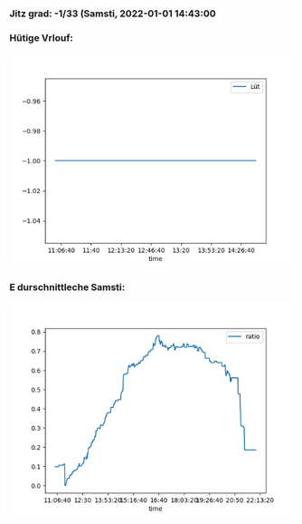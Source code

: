 ### Jitz grad: -1/33 (Samsti, 2022-01-01 14:43:00

### Hütige Vrlouf:
![Graph](Today.png)

### E durschnittleche Samsti:
![Graph](Samsti.png)